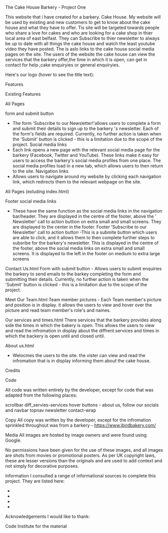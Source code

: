 The Cake House Barkery - Project One

This website that i have created for a barkery. Cake House. My website will be used by existing and new customers to get to know about the cake house and what they have to offer. Tis site will be targeted towards people who share a love for cakes and who are looking for a cake shop in thier local area of east belfast. They can Subscribe to thier newsletter to always be up to date with all things the cake house and watch the least youtube video they have posted. The is aslo links to the cake house social media pages on the site. The users of the website the cake house can view the services that the barkery offer,the time in which it is open, can get in contact for help ,cake enquiryies or general enquiryies.


Here's our logo (hover to see the title text):


[logo]: ![cakehouse-png](https://user-images.githubusercontent.com/74901613/144979011-d82281fa-dbc4-48e8-b57f-0709e7127896.png)
 "Logo Title Text 2"

Features

 Existing Features

 All Pages

form and submit button
- The form 'Subscribe to our Newsletter!'allows users to complete a form and submit their details to sign up to the barkery 's newsletter. Each of the form's fields are required. Currently, no further action is taken when the 'Submit' button is clicked - this is a limitation due to the scope of the project.
Social media links 
- Each link opens a new page with the relevant social media page for the barkery (Facebook, Twitter and YouTube). These links make it easy for users to access the barkery's social media profiles from one place. The social media profiles load in a new tab, which allows users to then return to the site.
 Navigation links
 - Allows users to navigate around my website by clicking each navigation link, which redirects them to the relevant webpage on the site.

All Pages (exluding index.html)

Footer social media links
- These have the same function as the social media links in the navigation bar/header. They are displayed in the centre of the footer, above the ' Newsletter' call to action buttion on extra small and small screens. They are displayed to the center in the footer.
Footer 'Subscribe to our Newsletter' call to action button
-This is a submite button which users are able to click, and it allows them to then complete further steps to subsribe for the barkery's newsletter. This is displayed in the centre of the footer, above the social media links on extra small and small screens. It is displayed to the left in the footer on medium to extra large screens

Contact Us.html
Form with submit button - Allows users to submit enquiries the barkery to send emails to the barkey completing the form and submitting their details. Currently, no further action is taken when the 'Submit' button is clicked - this is a limitation due to the scope of the project.

Meet Our Team.html
Team member pictures - Each Team member's picture and position is in display. it allows the users to view and hover over the picture and read team member's role's and names.

Our services and times.html
There services that the barkery provides along side the times in which the bakery is open. This allows the users to view and read the infromation in display about the diffrent services and times in which the backery is open until and closed until.

About us.html
- Welocmes the users to the site. the vister can view and read the infromation that is in display informing them about the cake house.














































Credits

Code

All code was written entirely by the developer, except for code that was adapted from the following places:

scrollbar
diff_servies-services
hover buttons - about us, follow our socials and navbar
topnav
newsletter
contact-wrap


Copy
All copy was written by the developer, except for the infromation sprinkled throughout was from a barkery - https://www.jbirdbakery.com/ 

Media
All images are hosted by image owners and were found using Google.

No permissions have been given for the use of these images, and all images are shots from movies or promotional posters. As per UK copyright laws, these are lesser versions than the originals and are used to add context and not simply for decorative purposes.

Information
I consulted a range of informational sources to complete this project. They are listed here:

-
-
-
-

Acknowledgements
I would like to thank:

Code Institute for the material
